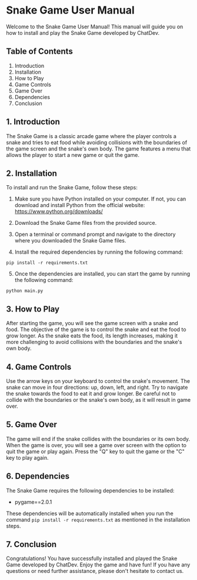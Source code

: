 # Snake Game User Manual

Welcome to the Snake Game User Manual! This manual will guide you on how to install and play the Snake Game developed by ChatDev.

## Table of Contents
1. Introduction
2. Installation
3. How to Play
4. Game Controls
5. Game Over
6. Dependencies
7. Conclusion

## 1. Introduction
The Snake Game is a classic arcade game where the player controls a snake and tries to eat food while avoiding collisions with the boundaries of the game screen and the snake's own body. The game features a menu that allows the player to start a new game or quit the game.

## 2. Installation
To install and run the Snake Game, follow these steps:

1. Make sure you have Python installed on your computer. If not, you can download and install Python from the official website: https://www.python.org/downloads/

2. Download the Snake Game files from the provided source.

3. Open a terminal or command prompt and navigate to the directory where you downloaded the Snake Game files.

4. Install the required dependencies by running the following command:
```
pip install -r requirements.txt
```

5. Once the dependencies are installed, you can start the game by running the following command:
```
python main.py
```

## 3. How to Play
After starting the game, you will see the game screen with a snake and food. The objective of the game is to control the snake and eat the food to grow longer. As the snake eats the food, its length increases, making it more challenging to avoid collisions with the boundaries and the snake's own body.

## 4. Game Controls
Use the arrow keys on your keyboard to control the snake's movement. The snake can move in four directions: up, down, left, and right. Try to navigate the snake towards the food to eat it and grow longer. Be careful not to collide with the boundaries or the snake's own body, as it will result in game over.

## 5. Game Over
The game will end if the snake collides with the boundaries or its own body. When the game is over, you will see a game over screen with the option to quit the game or play again. Press the "Q" key to quit the game or the "C" key to play again.

## 6. Dependencies
The Snake Game requires the following dependencies to be installed:

- pygame==2.0.1

These dependencies will be automatically installed when you run the command `pip install -r requirements.txt` as mentioned in the installation steps.

## 7. Conclusion
Congratulations! You have successfully installed and played the Snake Game developed by ChatDev. Enjoy the game and have fun! If you have any questions or need further assistance, please don't hesitate to contact us.